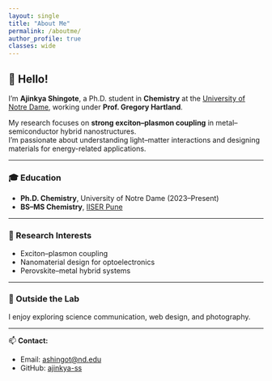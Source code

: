 ```yaml
---
layout: single
title: "About Me"
permalink: /aboutme/
author_profile: true
classes: wide
---
```

<style>
.page__content {
  margin-left: 50px !important;    /* space for profile card */
  margin-right: 0 !important;       /* remove extra blank margin on right */
  width: calc(100% - 40px) !important;  /* take remaining horizontal space */
  max-width: none !important;       /* override theme's default max width */
  padding-right: 30px !important;   /* small breathing room from edge */
}

@media screen and (max-width: 768px) {
  .page__content {
    margin-left: auto !important;
    margin-right: auto !important;
    width: 95% !important;
    padding: 0 !important;
  }
}
</style>


## 👋 Hello!

I’m **Ajinkya Shingote**, a Ph.D. student in **Chemistry** at the [University of Notre Dame](https://chemistry.nd.edu/), working under **Prof. Gregory Hartland**.

My research focuses on **strong exciton–plasmon coupling** in metal–semiconductor hybrid nanostructures.  
I’m passionate about understanding light–matter interactions and designing materials for energy-related applications.

---

### 🎓 Education

- **Ph.D. Chemistry**, University of Notre Dame (2023–Present)  
- **BS–MS Chemistry**, [IISER Pune](https://www.iiserpune.ac.in/)

---

### 🔬 Research Interests

- Exciton–plasmon coupling  
- Nanomaterial design for optoelectronics  
- Perovskite–metal hybrid systems

---

### 🌱 Outside the Lab

I enjoy exploring science communication, web design, and photography.

---

📫 **Contact:**  
- Email: ashingot@nd.edu  
- GitHub: [ajinkya-ss](https://github.com/ajinkya-ss)
